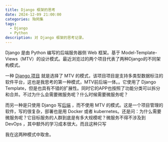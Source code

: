 ```yaml
---
title: Django 框架的思考
date: 2024-12-09 21:00:00
categories: 殆罔集
tags:
  - Django
  - Python
description: 对 Django 框架的思考记录。
---
```

Django 是由 Python 编写的后端服务器侧 Web 框架。基于 Model-Template-Views（MTV）的设计模式。最近浏览过的两个项目代表了两种Django的不同架构模式。

一种 [Django 项目](https://github.com/HumanSignal/label-studio) 就是选择了 MTV 的模式，该项目项目是支持多类型数据标注的软件平台，这也是我思考的第一种模式，MTV前后端一体。。它使用了 Django Template，但是也具有不错的扩展性。同时它的APP也按照了功能分类可以拆分和合并。不过为什么会需要微服务呢？什么时候需要微服务呢？

而另一种是只使用 Django 写[后端](https://github.com/makeplane/plane) ，而不使用 MTV 的模式。这是一个项目管理的软件，写的很复杂，部署也是用 Docker 或者 kubernetes。还是问：为什么需要微服务呢？它目标服务的人群到底是有多大规模呢？微服务不得不涉及到 DevOps ，其中额外的学习成本很大。而且这种只写

我在这两种模式中取舍。

